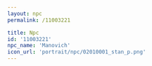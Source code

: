 ```yaml
---
layout: npc
permalink: /11003221

title: Npc
id: '11003221'
npc_name: 'Manovich'
icon_url: 'portrait/npc/02010001_stan_p.png'
---
```

